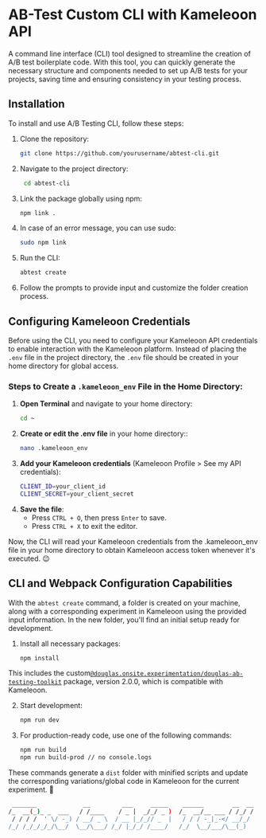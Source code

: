 # AB-Test Custom CLI with Kameleoon API

A command line interface (CLI) tool designed to streamline the creation of A/B test boilerplate code. With this tool, you can quickly generate the necessary structure and components needed to set up A/B tests for your projects, saving time and ensuring consistency in your testing process.

## Installation

To install and use A/B Testing CLI, follow these steps:

1. Clone the repository:
   ```bash
   git clone https://github.com/yourusername/abtest-cli.git

2. Navigate to the project directory:
   ```bash
    cd abtest-cli

3. Link the package globally using npm:
   ```bash
   npm link .
   
4. In case of an error message, you can use sudo:
   ```bash
   sudo npm link

5. Run the CLI:
   ```bash
   abtest create

6. Follow the prompts to provide input and customize the folder creation process.

## Configuring Kameleoon Credentials

Before using the CLI, you need to configure your Kameleoon API credentials to enable interaction with the Kameleoon platform. Instead of placing the `.env` file in the project directory, the `.env` file should be created in your home directory for global access.

### Steps to Create a `.kameleoon_env` File in the Home Directory:

1. **Open Terminal** and navigate to your home directory:
   ```bash
   cd ~

2. **Create or edit the .env file** in your home directory::
   ```bash
   nano .kameleoon_env

3. **Add your Kameleoon credentials** (Kameleoon Profile > See my API credentials):
   ```bash
   CLIENT_ID=your_client_id
   CLIENT_SECRET=your_client_secret

4. **Save the file**:
   - Press `CTRL + O`, then press `Enter` to save.
   - Press `CTRL + X` to exit the editor.

Now, the CLI will read your Kameleoon credentials from the .kameleoon_env file in your home directory to obtain Kameleoon access token whenever it's executed. 😉


## CLI and Webpack Configuration Capabilities

With the `abtest create` command, a folder is created on your machine, along with a corresponding experiment in Kameleoon using the provided input information. In the new folder, you'll find an initial setup ready for development.

1. Install all necessary packages:
   ```bash
   npm install

This includes the custom[`@douglas.onsite.experimentation/douglas-ab-testing-toolkit`](https://www.npmjs.com/package/@douglas.onsite.experimentation/douglas-ab-testing-toolkit) package, version 2.0.0, which is compatible with Kameleoon.

2. Start development:
    ```bash
    npm run dev

3. For production-ready code, use one of the following commands:
    ```bash
    npm run build
    npm run build-prod // no console.logs

These commands generate a `dist` folder with minified scripts and update the corresponding variations/global code in Kameleoon for the current experiment. 🚀


```bash
 _______             __         ___     _____    ______        __  __
/_  __(_)_ _  ___   / /____    / _ |  _/_/ _ )  /_  __/__ ___ / /_/ /
 / / / /  ' \/ -_) / __/ _ \  / __ |_/_// _  |   / / / -_|_-</ __/_/ 
/_/ /_/_/_/_/\__/  \__/\___/ /_/ |_/_/ /____/   /_/  \__/___/\__(_)  